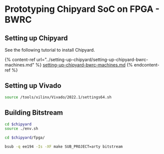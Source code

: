 # Prototyping Chipyard SoC on FPGA - BWRC

## Setting up Chipyard

See the following tutorial to install Chipyard.

{% content-ref url="../setting-up-chipyard/setting-up-chipyard-bwrc-machines.md" %}
[setting-up-chipyard-bwrc-machines.md](../setting-up-chipyard/setting-up-chipyard-bwrc-machines.md)
{% endcontent-ref %}



## Setting up Vivado

```bash
source /tools/xilinx/Vivado/2022.1/settings64.sh
```



## Building Bitstream

```bash
cd $chipyard
source ./env.sh
```

```bash
cd $chipyard/fpga/
```

```bash
bsub -q ee194 -Is -XF make SUB_PROJECT=arty bitstream
```

